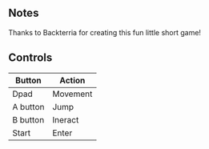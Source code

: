 ## Notes

Thanks to Backterria for creating this fun little short game!

## Controls

| Button     | Action |
|--          |--      | 
|Dpad        |Movement|
|A button    |Jump    |
|B button    |Ineract |
|Start       |Enter   |
